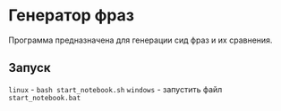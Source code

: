 # Генератор фраз

Программа предназначена для генерации сид фраз и их сравнения.

## Запуск

`linux` - `bash start_notebook.sh`
`windows` - запустить файл `start_notebook.bat`
